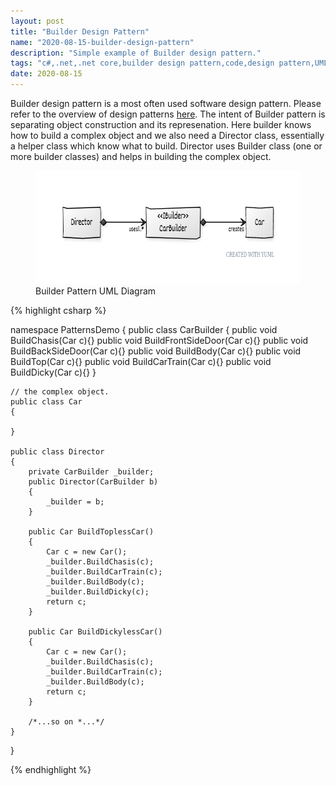 ```yaml
---
layout: post
title: "Builder Design Pattern"
name: "2020-08-15-builder-design-pattern"
description: "Simple example of Builder design pattern."
tags: "c#,.net,.net core,builder design pattern,code,design pattern,UML,unified modeling language,technical article,blog,post"
date: 2020-08-15
---
```


<p>Builder design pattern is a most often used software design pattern. Please refer to the overview of design patterns <a href="http://srirangamv.github.io/blog/design-patterns-overview" title="sofware design patterns using c#" target="_blank">here</a>. The intent of Builder pattern is separating object construction and its represenation. Here builder knows how to build a complex object and we also need a Director class, essentially a helper class which know what to build. Director uses Builder class (one or more builder classes) and helps in building the complex object.</p>

<p>
    <figure>
      <img class="diagram" src="/images/BuilderPattern.png" alt="Builder Pattern UML Diagram" width="699px" height="181px" />
      <figcaption>Builder Pattern UML Diagram</figcaption>
    </figure>    
</p>

{% highlight csharp %}

namespace PatternsDemo
{
    public class CarBuilder
    {
        public void BuildChasis(Car c){}
        public void BuildFrontSideDoor(Car c){}
        public void BuildBackSideDoor(Car c){}
        public void BuildBody(Car c){}
        public void BuildTop(Car c){}
        public void BuildCarTrain(Car c){}
        public void BuildDicky(Car c){}
    }

    // the complex object.
    public class Car
    {

    }

    public class Director
    {
        private CarBuilder _builder;
        public Director(CarBuilder b)
        {
            _builder = b;
        }

        public Car BuildToplessCar()
        {
            Car c = new Car();
            _builder.BuildChasis(c);
            _builder.BuildCarTrain(c);
            _builder.BuildBody(c);
            _builder.BuildDicky(c);
            return c;
        }

        public Car BuildDickylessCar()
        {
            Car c = new Car();
            _builder.BuildChasis(c);
            _builder.BuildCarTrain(c);
            _builder.BuildBody(c);
            return c;
        }

        /*...so on *...*/
    }
}

{% endhighlight %}